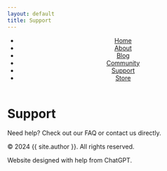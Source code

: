 ```yaml
---
layout: default
title: Support
---
```


<header>
    <nav>
        <ul>
            <li><a href="{{ site.baseurl }}/">Home</a></li>
            <li><a href="{{ site.baseurl }}/about/">About</a></li>
            <li><a href="{{ site.baseurl }}/blog/">Blog</a></li>
            <li><a href="{{ site.baseurl }}/community/">Community</a></li>
            <li><a href="{{ site.baseurl }}/support/">Support</a></li>
            <li><a href="{{ site.baseurl }}/store/">Store</a></li>
        </ul>
    </nav>
</header>
<h1>Support</h1>
<p>Need help? Check out our FAQ or contact us directly.</p>
<footer>
    <p>© 2024 {{ site.author }}. All rights reserved.</p>
    <p>Website designed with help from ChatGPT.</p>
</footer>
